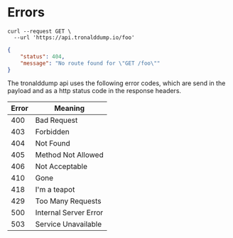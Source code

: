 # Errors

```shell
curl --request GET \
  --url 'https://api.tronalddump.io/foo'
```
```json
{
	"status": 404,
	"message": "No route found for \"GET /foo\""
}
```

The tronalddump api uses the following error codes, which are send in the payload and as a http status code in the response headers.

Error | Meaning
---------- | -------
400 | Bad Request
403 | Forbidden
404 | Not Found
405 | Method Not Allowed
406 | Not Acceptable
410 | Gone
418 | I'm a teapot
429 | Too Many Requests
500 | Internal Server Error
503 | Service Unavailable
